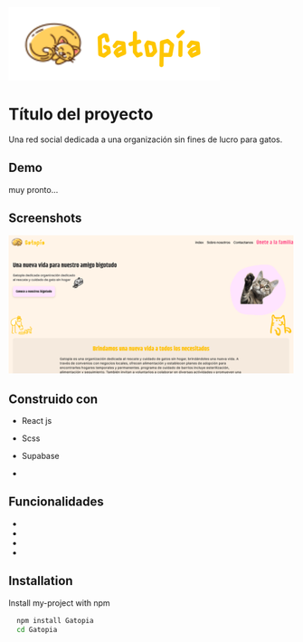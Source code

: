 

![Logo](./src/assets/mobile/logo-read.svg)

# Título del proyecto

Una red social dedicada a una organización sin fines de lucro para gatos.


## Demo

muy pronto...

## Screenshots

![App Screenshot](/public/Captura-pc.png)


## Construido con

- React js

- Scss

- Supabase

- 


## Funcionalidades

- 
- 
- 
- 


## Installation

Install my-project with npm

```bash
  npm install Gatopia
  cd Gatopia
```
    